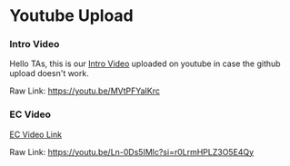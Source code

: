 # Youtube Upload

### Intro Video

Hello TAs, this is our [Intro Video](https://youtu.be/MVtPFYaIKrc) uploaded on youtube in case the github upload doesn't work.

Raw Link: https://youtu.be/MVtPFYaIKrc

### EC Video
[EC Video Link](https://youtu.be/Ln-0Ds5IMlc?si=r0LrmHPLZ3O5E4Qy)

Raw Link: https://youtu.be/Ln-0Ds5IMlc?si=r0LrmHPLZ3O5E4Qy